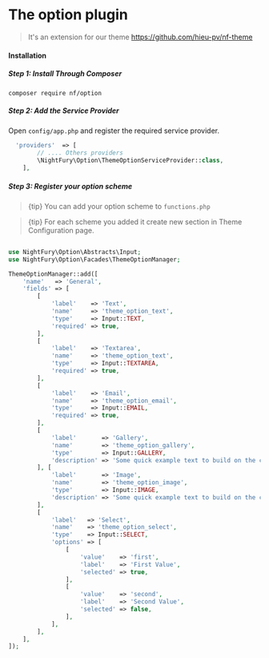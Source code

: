 # The option plugin
 > It's an extension for our theme https://github.com/hieu-pv/nf-theme 
 
#### Installation
##### Step 1: Install Through Composer
```
composer require nf/option
```
##### Step 2: Add the Service Provider
Open `config/app.php` and register the required service provider.

```php
  'providers'  => [
        // .... Others providers 
        \NightFury\Option\ThemeOptionServiceProvider::class,
    ],
```

##### Step 3: Register your option scheme

> {tip} You can add your option scheme to `functions.php`

> {tip} For each scheme you added it create new section in Theme Configuration page.


```php

use NightFury\Option\Abstracts\Input;
use NightFury\Option\Facades\ThemeOptionManager;

ThemeOptionManager::add([
    'name'   => 'General',
    'fields' => [
        [
            'label'    => 'Text',
            'name'     => 'theme_option_text',
            'type'     => Input::TEXT,
            'required' => true,
        ],
        [
            'label'    => 'Textarea',
            'name'     => 'theme_option_text',
            'type'     => Input::TEXTAREA,
            'required' => true,
        ],
        [
            'label'    => 'Email',
            'name'     => 'theme_option_email',
            'type'     => Input::EMAIL,
            'required' => true,
        ],
        [
            'label'       => 'Gallery',
            'name'        => 'theme_option_gallery',
            'type'        => Input::GALLERY,
            'description' => 'Some quick example text to build on the card title and make up the bulk of the card\'s content.',
        ], [
            'label'       => 'Image',
            'name'        => 'theme_option_image',
            'type'        => Input::IMAGE,
            'description' => 'Some quick example text to build on the card title and make up the bulk of the card\'s content.',
        ],
        [
            'label'   => 'Select',
            'name'    => 'theme_option_select',
            'type'    => Input::SELECT,
            'options' => [
                [
                    'value'    => 'first',
                    'label'    => 'First Value',
                    'selected' => true,
                ],
                [
                    'value'    => 'second',
                    'label'    => 'Second Value',
                    'selected' => false,
                ],
            ],
        ],
    ],
]);

```